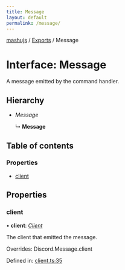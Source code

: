 ```yaml
---
title: Message
layout: default
permalink: /message/
---
```

[mashujs](/) / [Exports](/modules/) / Message

# Interface: Message

A message emitted by the command handler.

## Hierarchy

* *Message*

  ↳ **Message**

## Table of contents

### Properties

- [client](/message/#client)

## Properties

### client

• **client**: [*Client*](/classes/client/)

The client that emitted the message.

Overrides: Discord.Message.client

Defined in: [client.ts:35](https://github.com/EpokTarren/mashu/blob/97910c8/src/client.ts#L35)

